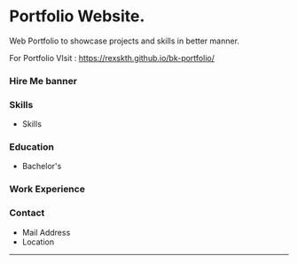 # Portfolio Website.
Web Portfolio to showcase projects and skills in better manner. 

 For Portfolio VIsit : https://rexskth.github.io/bk-portfolio/


### Hire Me banner
### Skills
* Skills
### Education
* Bachelor's
### Work Experience
### Contact
* Mail Address
* Location
------------------------------------------------------------------
